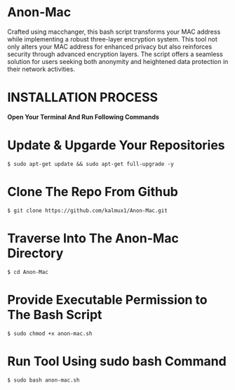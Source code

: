 # Anon-Mac


Crafted using macchanger, this bash script transforms your MAC address while implementing a robust three-layer encryption system. This tool not only alters your MAC address for enhanced privacy but also reinforces security through advanced encryption layers. The script offers a seamless solution for users seeking both anonymity and heightened data protection in their network activities.


# **INSTALLATION PROCESS**

**Open Your Terminal And Run Following Commands**


# Update & Upgarde Your Repositories
    $ sudo apt-get update && sudo apt-get full-upgrade -y
# Clone The Repo From Github 
    $ git clone https://github.com/kalmux1/Anon-Mac.git  
# Traverse Into The Anon-Mac Directory
    $ cd Anon-Mac
# Provide Executable Permission to The Bash Script 
    $ sudo chmod +x anon-mac.sh
# Run Tool Using sudo bash Command 
    $ sudo bash anon-mac.sh  
